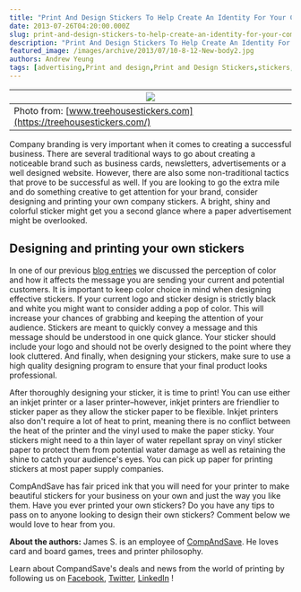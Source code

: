 ```yaml
---
title: "Print And Design Stickers To Help Create An Identity For Your Company"
date: 2013-07-26T04:20:00.000Z
slug: print-and-design-stickers-to-help-create-an-identity-for-your-company
description: "Print And Design Stickers To Help Create An Identity For Your Company"
featured_image: /images/archive/2013/07/10-8-12-New-body2.jpg
authors: Andrew Yeung
tags: [advertising,Print and design,Print and Design Stickers,stickers,Company branding,inkjet printer,branding]
---
```


| [![](/blog/images/10-8-12-New-body2.jpg)](/blog/images/10-8-12-New-body2.jpg) |
| ------------------------------------------------------------------------ |
| Photo from: [www.treehousestickers.com](https://treehousestickers.com/)  |

  
Company branding is very important when it comes to creating a successful business. There are several traditional ways to go about creating a noticeable brand such as business cards, newsletters, advertisements or a well designed website. However, there are also some non-traditional tactics that prove to be successful as well. If you are looking to go the extra mile and do something creative to get attention for your brand, consider designing and printing your own company stickers. A bright, shiny and colorful sticker might get you a second glance where a paper advertisement might be overlooked.

## Designing and printing your own stickers 

In one of our previous [blog entries](https://blog.compandsave.com/2013/06/what-printing-in-color-says-about-your.html) we discussed the perception of color and how it affects the message you are sending your current and potential customers. It is important to keep color choice in mind when designing effective stickers. If your current logo and sticker design is strictly black and white you might want to consider adding a pop of color. This will increase your chances of grabbing and keeping the attention of your audience. Stickers are meant to quickly convey a message and this message should be understood in one quick glance. Your sticker should include your logo and should not be overly designed to the point where they look cluttered. And finally, when designing your stickers, make sure to use a high quality designing program to ensure that your final product looks professional. 

  
After thoroughly designing your sticker, it is time to print! You can use either an inkjet printer or a laser printer–however, inkjet printers are friendlier to sticker paper as they allow the sticker paper to be flexible. Inkjet printers also don't require a lot of heat to print, meaning there is no conflict between the heat of the printer and the vinyl used to make the paper sticky. Your stickers might need to a thin layer of water repellant spray on vinyl sticker paper to protect them from potential water damage as well as retaining the shine to catch your audience's eyes. You can pick up paper for printing stickers at most paper supply companies.

  
CompAndSave has fair priced ink that you will need for your printer to make beautiful stickers for your business on your own and just the way you like them. Have you ever printed your own stickers? Do you have any tips to pass on to anyone looking to design their own stickers? Comment below we would love to hear from you. 

  
**About the authors:** James S. is an employee of [CompAndSave](https://www.compandsave.com/). He loves card and board games, trees and printer philosophy.   
  
Learn about CompandSave's deals and news from the world of printing by following us on [Facebook](https://www.facebook.com/compandsave.ink), [Twitter](https://twitter.com/compandsave), [LinkedIn](https://www.linkedin.com) !
